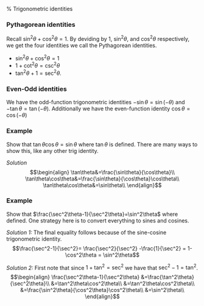% Trigonometric identities
### Pythagorean identities
Recall $\sin^2\theta+\cos^2\theta=1$.
By deviding by 1, $\sin^2\theta$, and $\cos^2\theta$ respectively, we get the four identities we call the Pythagorean identities.

- $\sin^2\theta+\cos^2\theta=1$
- $1+\cot^2\theta=\csc^2\theta$ 
- $\tan^2\theta+1=\sec^2\theta$.

### Even-Odd identities
We have the odd-function trigonometric identities $-\sin\theta=\sin(-\theta)$ and $-\tan\theta=\tan(-\theta)$.
Additionally we have the even-function identity $\cos\theta=\cos(-\theta)$

### Example
Show that $\tan\theta\cos\theta=\sin\theta$ where $\tan\theta$ is defined.
There are many ways to show this, like any other trig identity.

*Solution* 
$$\begin{align}
\tan\theta&=\frac{\sin\theta}{\cos\theta}\\
\tan\theta\cos\theta&=\frac{\sin\theta}{\cos\theta}\cos\theta\\
\tan\theta\cos\theta&=\sin\theta\\
\end{align}$$

### Example
Show that $\frac{\sec^2\theta-1}{\sec^2\theta}=\sin^2\theta$ where defined.
One strategy here is to convert everything to sines and cosines. 

*Solution 1:* The final equality follows because of the sine-cosine trigonometric identity.
$$\frac{\sec^2-1}{\sec^2}= \frac{\sec^2}{\sec^2} -\frac{1}{\sec^2} = 1-\cos^2\theta = \sin^2\theta$$

*Solution 2:* First note that since $1+\tan^2=\sec^2$ we have that $\sec^2-1=\tan^2$.
$$\begin{align}
\frac{\sec^2\theta-1}{\sec^2\theta}
&=\frac{\tan^2\theta}{\sec^2\theta}\\
&=\tan^2\theta\cos^2\theta\\
&=\tan^2\theta\cos^2\theta\\
&=\frac{\sin^2\theta}{\cos^2\theta}\cos^2\theta\\
&=\sin^2\theta\\
\end{align}$$
